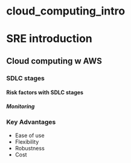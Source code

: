 # cloud_computing_intro
# SRE introduction
## Cloud computing w AWS
### SDLC stages
#### Risk factors with SDLC stages
##### Monitoring

### Key Advantages
- Ease of use
- Flexibility
- Robustness
- Cost

